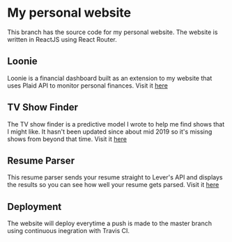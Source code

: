 # My personal website

This branch has the source code for my personal website. The website is written in ReactJS using React Router.

## Loonie

Loonie is a financial dashboard built as an extension to my website that uses Plaid API to monitor personal finances. Visit it [here](https://itsjafer.com/#/loonie)

## TV Show Finder

The TV show finder is a predictive model I wrote to help me find shows that I might like. It hasn't been updated since about mid 2019 so it's missing shows from beyond that time. Visit it [here](https://itsjafer.com/#/show-predictor)

## Resume Parser

This resume parser sends your resume straight to Lever's API and displays the results so you can see how well your resume gets parsed. Visit it [here](https://itsjafer.com/#/parser)


## Deployment

The website will deploy everytime a push is made to the master branch using continuous inegration with Travis CI.


